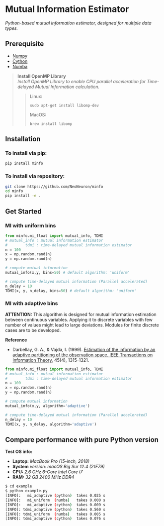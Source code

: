 # Mutual Information Estimator

*Python-based mutual information estimator, designed for multiple data types.*

## Prerequisite

- [Numpy](https://numpy.org)
- [Cython](https://cython.readthedocs.io/en/stable/index.html)
- [Numba](https://numba.pydata.org)

> **Install OpenMP Library** \
> *Install OpenMP Library to enable CPU parallel acceleration for Time-delayed Mutual Information calculation.*
> > Linux:
> > ```
> > sudo apt-get install libomp-dev
> > ```
> > MacOS:
> > ```
> > brew install libomp
> >```
> 

## Installation

### To install via pip:

```bash
pip install minfo
```

### To install via repository:

```bash
git clone https://github.com/NeoNeuron/minfo
cd minfo
pip install -e .
```

## Get Started

### MI with uniform bins 

```python
from minfo.mi_float import mutual_info, TDMI
# mutual_info : mutual information estimator
#        tdmi : time-delayed mutual information estimator
n = 100
x = np.random.rand(n)
y = np.random.rand(n)

# compute mutual information
mutual_info(x,y, bins=50) # default algorithm: 'uniform'

# compute time-delayed mutual information (Parallel accelerated)
n_delay = 10
TDMI(x, y, n_delay, bins=50) # default algorithm: 'uniform'
```

### MI with adaptive bins

**ATTENTION:** This algorithm is designed for mutual information estimation between continuous variables. Applying it to discrete variables with few number of values might lead to large deviations. Modules for finite discrete cases are to be developed. 

**Reference**

- Darbellay, G. A., & Vajda, I. (1999). [Estimation of the information by an adaptive partitioning of the observation space. IEEE Transactions on Information Theory](https://ieeexplore.ieee.org/document/761290), 45(4), 1315-1321.

```python
from minfo.mi_float import mutual_info, TDMI
# mutual_info : mutual information estimator
#        tdmi : time-delayed mutual information estimator
n = 100
x = np.random.rand(n)
y = np.random.rand(n)

# compute mutual information
mutual_info(x,y, algorithm='adaptive')

# compute time-delayed mutual information (Parallel accelerated)
n_delay = 10
TDMI(x, y, n_delay, algorithm='adaptive')
```

## Compare performance with pure Python version

**Test OS info:**
- **Laptop:** *MacBook Pro (15-inch, 2018)*
- **System** *version: macOS Big Sur 12.4 (21F79)*
- **CPU:** *2.6 GHz 6-Core Intel Core i7*
- **RAM:** *32 GB 2400 MHz DDR4*

```bash
$ cd example
$ python example.py
[INFO]:   mi_adaptive (python)  takes 0.025 s
[INFO]:   mi_uniform  (numba)   takes 0.000 s
[INFO]:   mi_adaptive (cython)  takes 0.009 s
[INFO]: tdmi_adaptive (python)  takes 0.560 s
[INFO]: tdmi_uniform  (numba)   takes 0.005 s
[INFO]: tdmi_adaptive (cython)  takes 0.076 s
```
